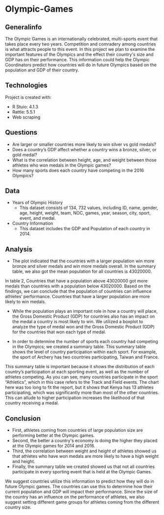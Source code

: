 # Olympic-Games

## Generalinfo
The Olympic Games is an internationally celebrated, multi-sports event that takes place every two years. Competition and comradery among countries is what attracts people to this event. In this project we plan to examine the important features of the Olympics and the effect their country's size and GDP has on their performance. This information could help the Olympic Coordinators predict how countries will do in future Olympics based on the population and GDP of their country.
	
## Technologies
Project is created with:
* R Stuio: 4.1.3
* Rattle: 5.5.1
* Web scraping 

## Questions
* Are larger or smaller countries more likely to win silver vs gold medals?
* Does a country’s GDP affect whether a country wins a bronze, silver, or gold medal?
* What is the correlation between height, age, and weight between those athletes who won medals in the Olympic games?
* How many sports does each country have competing in the 2016 Olympics?

## Data 
* Years of Olympic History 
	* This dataset consists of 134, 732 values, including ID, name, gender, age, height, weight, team, NOC, games, year, season, city, sport, event, and medal. 
* Country Information 
	* This dataset includes the GDP and Population of each country in 2014. 

## Analysis 
* The plot indicated that the countries with a larger population win more bronze and silver medals and win more medals overall. In the summary table, we also got the mean population for all countries is 43020000. 

In table 2, Countries that have a population above 43020000 got more medals than countries with a population below 43020000. Based on the findings, we can conclude that the population of countries can influence athletes’ performance. Countries that have a larger population are more likely to win medals.	
* While the population plays an important role in how a country will place, the Gross Domestic Product (GDP) for countries also has an impact on the medal a country is most likely to win. We utilized a boxplot to analyze the type of medal won and the Gross Domestic Product (GDP) for the countries that won each type of medal.

* In order to determine the number of sports each country had competing in the Olympics; we created a summary table. This summary table shows the level of country participation within each sport. For example, the sport of Archery has two countries participating, Taiwan and France. 

This summary table is important because it shows the distribution of each country’s participation at each sporting event, as well as the number of athletes competing. As you can see, many countries participate in the sport “Athletics”, which in this case refers to the Track and Field events. The chart here was too long to fit the report, but it shows that Kenya has 13 athletes participating, which was significantly more than most of the other countries. This can allude to higher participation increases the likelihood of that country receiving a medal.

  
## Conclusion  
* First, athletes coming from countries of large population size are performing better at the Olympic games.
* Second, the better a country's economy is doing the higher they placed at the Olympic games for 2014 and 2016. 
* Third, the correlation between weight and height of athletes showed us that athletes who have won medals are more likely to have a high weight and height. 
* Finally, the summary table we created showed us that not all countries participate in every sporting event that is held at the Olympic Games. 


We suggest countries utilize this information to predict how they will do in future Olympic games. The countries can use this to determine how their current population and GDP will impact their performance. Since the size of the country has an influence on the performance of athletes, we also suggest setting different game groups for athletes coming from the different country size.
